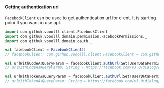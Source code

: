 #### Getting authentication uri

`FacebookClient` can be used to get authentication url for client. It is starting point if you want to use api.

```scala
import com.github.vooolll.client.FacebookClient
import com.github.vooolll.domain.permission.FacebookPermissions._
import com.github.vooolll.domain.oauth._
```

```scala
val facebookClient = FacebookClient()
// facebookClient: com.github.vooolll.client.FacebookClient = com.github.vooolll.client.FacebookClient@537762d7

val urlWithCodeAsQueryParam = facebookClient.authUrl(Set(UserDataPermissions.Posts))
// urlWithCodeAsQueryParam: String = https://facebook.com/v3.0/dialog/oauth?client_id=1970529913214515&redirect_uri=http%3A%2F%2Flocalhost%3A9000%2Fredirect&response_type=code&scope=user_posts

val urlWithTokenAsQueryParam = facebookClient.authUrl(Set(UserDataPermissions.Posts), FacebookToken)
// urlWithTokenAsQueryParam: String = https://facebook.com/v3.0/dialog/oauth?client_id=1970529913214515&redirect_uri=http%3A%2F%2Flocalhost%3A9000%2Fredirect&response_type=token&scope=user_posts
```
